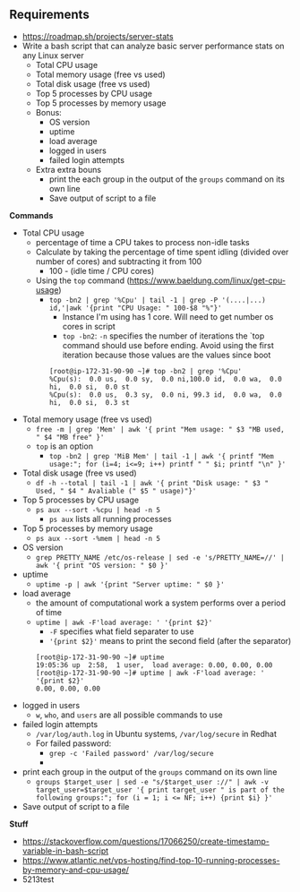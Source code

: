 **Requirements**
----------------------
- https://roadmap.sh/projects/server-stats
- Write a bash script that can analyze basic server performance stats on any Linux server
  - Total CPU usage
  - Total memory usage (free vs used)
  - Total disk usage (free vs used)
  - Top 5 processes by CPU usage
  - Top 5 processes by memory usage
  - Bonus:
    - OS version
    - uptime
    - load average
    - logged in users
    - failed login attempts
  - Extra extra bouns
    - print the each group in the output of the `groups` command on its own line
    - Save output of script to a file

**Commands**
- Total CPU usage
  - percentage of time a CPU takes to process non-idle tasks
  - Calculate by taking the percentage of time spent idling (divided over number of cores) and subtracting it from 100
    - 100 - (idle time / CPU cores)
  - Using the `top` command (https://www.baeldung.com/linux/get-cpu-usage)
    - `top -bn2 | grep '%Cpu' | tail -1 | grep -P '(....|...) id,'|awk '{print "CPU Usage: " 100-$8 "%"}'`
      - Instance I'm using has 1 core. Will need to get number os cores in script
      - `top -bn2`: `-n` specifies the number of iterations the `top command should use before ending. Avoid using the first iteration because those values are the values since boot
      ```
      [root@ip-172-31-90-90 ~]# top -bn2 | grep '%Cpu'
      %Cpu(s):  0.0 us,  0.0 sy,  0.0 ni,100.0 id,  0.0 wa,  0.0 hi,  0.0 si,  0.0 st
      %Cpu(s):  0.0 us,  0.3 sy,  0.0 ni, 99.3 id,  0.0 wa,  0.0 hi,  0.0 si,  0.3 st
      ```
- Total memory usage (free vs used)
  - `free -m | grep 'Mem' | awk '{ print "Mem usage: " $3 "MB used, " $4 "MB free" }'`
  - `top` is an option
    - `top -bn2 | grep 'MiB Mem' | tail -1 | awk '{ printf "Mem usage:"; for (i=4; i<=9; i++) printf " " $i; printf "\n" }'`
- Total disk usage (free vs used)
  - `df -h --total | tail -1 | awk '{ print "Disk usage: " $3 " Used, " $4 " Avaliable (" $5 " usage)"}'`
- Top 5 processes by CPU usage
  - `ps aux --sort -%cpu | head -n 5`
    - `ps aux` lists all running processes
- Top 5 processes by memory usage
  - `ps aux --sort -%mem | head -n 5`
- OS version
  - `grep PRETTY_NAME /etc/os-release | sed -e 's/PRETTY_NAME=//' | awk '{ print "OS version: " $0 }'`
- uptime
  - `uptime -p | awk '{print "Server uptime: " $0 }'`
- load average
  - the amount of computational work a system performs over a period of time
  - `uptime | awk -F'load average: ' '{print $2}'`
    - `-F` specifies what field separater to use
    - `'{print $2}'` means to print the second field (after the separator)
    ```
    [root@ip-172-31-90-90 ~]# uptime
    19:05:36 up  2:58,  1 user,  load average: 0.00, 0.00, 0.00
    [root@ip-172-31-90-90 ~]# uptime | awk -F'load average: ' '{print $2}'
    0.00, 0.00, 0.00
    ```
- logged in users
  - `w`, `who`, and `users` are all possible commands to use
- failed login attempts
  - `/var/log/auth.log` in Ubuntu systems, `/var/log/secure` in Redhat
  - For failed password:
    - `grep -c 'Failed password' /var/log/secure`
    -
- print each group in the output of the `groups` command on its own line
  - `groups $target_user | sed -e "s/$target_user ://" | awk -v target_user=$target_user '{ print target_user " is part of the following groups:"; for (i = 1; i <= NF; i++) {print $i} }'`
- Save output of script to a file

**Stuff**
- https://stackoverflow.com/questions/17066250/create-timestamp-variable-in-bash-script
- https://www.atlantic.net/vps-hosting/find-top-10-running-processes-by-memory-and-cpu-usage/
- 5213test